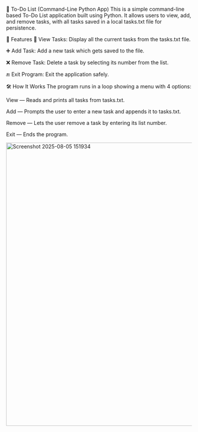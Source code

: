 📝 To-Do List (Command-Line Python App)
This is a simple command-line based To-Do List application built using Python. It allows users to view, add, and remove tasks, with all tasks saved in a local tasks.txt file for persistence.

🚀 Features
📄 View Tasks: Display all the current tasks from the tasks.txt file.

➕ Add Task: Add a new task which gets saved to the file.

❌ Remove Task: Delete a task by selecting its number from the list.

🔚 Exit Program: Exit the application safely.

🛠️ How It Works
The program runs in a loop showing a menu with 4 options:

View — Reads and prints all tasks from tasks.txt.

Add — Prompts the user to enter a new task and appends it to tasks.txt.

Remove — Lets the user remove a task by entering its list number.

Exit — Ends the program.

<img width="1756" height="769" alt="Screenshot 2025-08-05 151934" src="https://github.com/user-attachments/assets/168737e7-9818-4e31-9274-11e1860a277f" />
